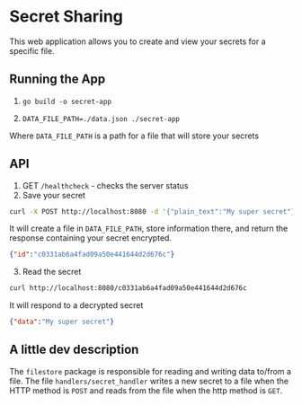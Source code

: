 # Secret Sharing

This web application allows you to create and view your secrets for a specific file.

## Running the App

1. `go build -o secret-app`

2. `DATA_FILE_PATH=./data.json ./secret-app`

Where `DATA_FILE_PATH` is a path for a file that will store your secrets

## API
1. GET `/healthcheck` - checks the server status
2. Save your secret
```bash
curl -X POST http://localhost:8080 -d '{"plain_text":"My super secret"}'
```
It will create a file in `DATA_FILE_PATH`, store information there, and return the response containing your secret encrypted.

```json
{"id":"c0331ab6a4fad09a50e441644d2d676c"}
```

3. Read the secret

```bash
curl http://localhost:8080/c0331ab6a4fad09a50e441644d2d676c
```

It will respond to a decrypted secret
```json
{"data":"My super secret"}
```

## A little dev description

The `filestore` package is responsible for reading and writing data to/from a file.
The file `handlers/secret_handler` writes a new secret to a file when the HTTP method is `POST` and reads from the file
when the http method is `GET`.
